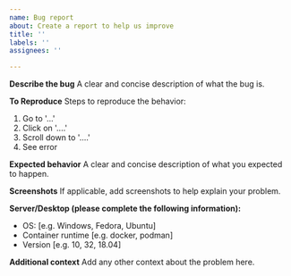 ```yaml
---
name: Bug report
about: Create a report to help us improve
title: ''
labels: ''
assignees: ''

---
```


**Describe the bug**
A clear and concise description of what the bug is.

**To Reproduce**
Steps to reproduce the behavior:
1. Go to '...'
2. Click on '....'
3. Scroll down to '....'
4. See error

**Expected behavior**
A clear and concise description of what you expected to happen.

**Screenshots**
If applicable, add screenshots to help explain your problem.

**Server/Desktop (please complete the following information):**
 - OS: [e.g. Windows, Fedora, Ubuntu]
 - Container runtime [e.g. docker, podman]
 - Version [e.g. 10, 32, 18.04]

**Additional context**
Add any other context about the problem here.
